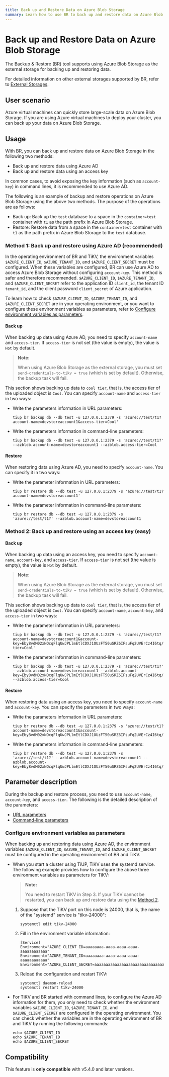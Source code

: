 ```yaml
---
title: Back up and Restore Data on Azure Blob Storage
summary: Learn how to use BR to back up and restore data on Azure Blob Storage.
---
```


# Back up and Restore Data on Azure Blob Storage

The Backup & Restore (BR) tool supports using Azure Blob Storage as the external storage for backing up and restoring data.

For detailed information on other external storages supported by BR, refer to [External Storages](/br/backup-and-restore-storages.md).

## User scenario

Azure virtual machines can quickly store large-scale data on Azure Blob Storage. If you are using Azure virtual machines to deploy your cluster, you can back up your data on Azure Blob Storage.

## Usage

With BR, you can back up and restore data on Azure Blob Storage in the following two methods:

- Back up and restore data using Azure AD
- Back up and restore data using an access key

In common cases, to avoid exposing the key information (such as `account-key`) in command lines, it is recommended to use Azure AD.

The following is an example of backup and restore operations on Azure Blob Storage using the above two methods. The purpose of the operations are as follows:

- Back up: Back up the `test` database to a space in the `container=test` container with `t1` as the path prefix in Azure Blob Storage.
- Restore: Restore data from a space in the `container=test` container with `t1` as the path prefix in Azure Blob Storage to the `test` database.

### Method 1: Back up and restore using Azure AD (recommended)

In the operating environment of BR and TiKV, the environment variables `$AZURE_CLIENT_ID`, `$AZURE_TENANT_ID`, and `$AZURE_CLIENT_SECRET` must be configured. When these variables are configured, BR can use Azure AD to access Azure Blob Storage without configuring `account-key`. This method is safer and therefore recommended. `$AZURE_CLIENT_ID`, `$AZURE_TENANT_ID`, and `$AZURE_CLIENT_SECRET` refer to the application ID `client_id`, the tenant ID `tenant_id`, and the client password `client_secret` of Azure application.

To learn how to check `$AZURE_CLIENT_ID`, `$AZURE_TENANT_ID`, and `$AZURE_CLIENT_SECRET` are in your operating environment, or you want to configure these environment variables as parameters, refer to [Configure environment variables as parameters](#configure-environment-variables-as-parameters).

#### Back up

When backing up data using Azure AD, you need to specify `account-name` and `access-tier`. If `access-tier` is not set (the value is empty), the value is `Hot` by default.

> **Note:**
>
> When using Azure Blob Storage as the external storage, you must set `send-credentials-to-tikv = true` (which is set by default). Otherwise, the backup task will fail.

This section shows backing up data to `cool tier`, that is, the access tier of the uploaded object is `Cool`. You can specify `account-name` and `access-tier` in two ways:

- Write the parameters information in URL parameters:

    ```
    tiup br backup db --db test -u 127.0.0.1:2379 -s 'azure://test/t1?account-name=devstoreaccount1&access-tier=Cool'
    ```

- Write the parameters information in command-line parameters:

    ```
    tiup br backup db --db test -u 127.0.0.1:2379 -s 'azure://test/t1?' --azblob.account-name=devstoreaccount1 --azblob.access-tier=Cool
    ```

#### Restore

When restoring data using Azure AD, you need to specify `account-name`. You can specify it in two ways:

- Write the parameter information in URL parameters:

    ```
    tiup br restore db --db test -u 127.0.0.1:2379 -s 'azure://test/t1?account-name=devstoreaccount1'
    ```

- Write the parameter information in command-line parameters:

    ```
    tiup br restore db --db test -u 127.0.0.1:2379 -s 'azure://test/t1?' --azblob.account-name=devstoreaccount1
    ```

### Method 2: Back up and restore using an access key (easy)

#### Back up

When backing up data using an access key, you need to specify `account-name`, `account-key`, and `access-tier`. If `access-tier` is not set (the value is empty), the value is `Hot` by default.

> **Note:**
>
> When using Azure Blob Storage as the external storage, you must set `send-credentials-to-tikv = true` (which is set by default). Otherwise, the backup task will fail.

This section shows backing up data to `cool tier`, that is, the access tier of the uploaded object is `Cool`. You can specify `account-name`, `account-key`, and `access-tier` in two ways:

- Write the parameter information in URL parameters:

    ```
    tiup br backup db --db test -u 127.0.0.1:2379 -s 'azure://test/t1?account-name=devstoreaccount1&account-key=Eby8vdM02xNOcqFlqUwJPLlmEtlCDXJ1OUzFT50uSRZ6IFsuFq2UVErCz4I6tq/K1SZFPTOtr/KBHBeksoGMGw==&access-tier=Cool'
    ```

- Write the parameter information in command-line parameters:

    ```
    tiup br backup db --db test -u 127.0.0.1:2379 -s 'azure://test/t1?' --azblob.account-name=devstoreaccount1 --azblob.account-key=Eby8vdM02xNOcqFlqUwJPLlmEtlCDXJ1OUzFT50uSRZ6IFsuFq2UVErCz4I6tq/K1SZFPTOtr/KBHBeksoGMGw== --azblob.access-tier=Cool
    ```

#### Restore

When restoring data using an access key, you need to specify `account-name` and `account-key`. You can specify the parameters in two ways:

- Write the parameters information in URL parameters:

    ```
    tiup br restore db --db test -u 127.0.0.1:2379 -s 'azure://test/t1?account-name=devstoreaccount1&account-key=Eby8vdM02xNOcqFlqUwJPLlmEtlCDXJ1OUzFT50uSRZ6IFsuFq2UVErCz4I6tq/K1SZFPTOtr/KBHBeksoGMGw=='
    ```

- Write the parameters information in command-line parameters:

    ```
    tiup br restore db --db test -u 127.0.0.1:2379 -s 'azure://test/t1?' --azblob.account-name=devstoreaccount1 --azblob.account-key=Eby8vdM02xNOcqFlqUwJPLlmEtlCDXJ1OUzFT50uSRZ6IFsuFq2UVErCz4I6tq/K1SZFPTOtr/KBHBeksoGMGw==
    ```

## Parameter description

During the backup and restore process, you need to use `account-name`, `account-key`, and `access-tier`. The following is the detailed description of the parameters:

- [URL parameters](/br/backup-and-restore-storages.md#azblob-url-parameters)
- [Command-line parameters](/br/backup-and-restore-storages.md#azblob-command-line-parameters)

### Configure environment variables as parameters

When backing up and restoring data using Azure AD, the environment variables `$AZURE_CLIENT_ID`, `$AZURE_TENANT_ID`, and `$AZURE_CLIENT_SECRET` must be configured in the operating environment of BR and TiKV.

- When you start a cluster using TiUP, TiKV uses the systemd service. The following example provides how to configure the above three environment variables as parameters for TiKV:

    > **Note:**
    >
    > You need to restart TiKV in Step 3. If your TiKV cannot be restarted, you can back up and restore data using the [Method 2](method2back-up-and-restore-using-an-access-key-easy).

    1. Suppose that the TiKV port on this node is 24000, that is, the name of the "systemd" service is "tikv-24000":

        ```
        systemctl edit tikv-24000
        ```

    2. Fill in the environment variable information:

        ```
        [Service]
        Environment="AZURE_CLIENT_ID=aaaaaaaa-aaaa-aaaa-aaaa-aaaaaaaaaaaa"
        Environment="AZURE_TENANT_ID=aaaaaaaa-aaaa-aaaa-aaaa-aaaaaaaaaaaa"
        Environment="AZURE_CLIENT_SECRET=aaaaaaaaaaaaaaaaaaaaaaaaaaaaaaaaaaaaa"
        ```

    3. Reload the configuration and restart TiKV:

        ```
        systemctl daemon-reload
        systemctl restart tikv-24000
        ```

- For TiKV and BR started with command lines, to configure the Azure AD information for them, you only need to check whether the environment variables `$AZURE_CLIENT_ID`, `$AZURE_TENANT_ID`, and `$AZURE_CLIENT_SECRET` are configured in the operating environment. You can check whether the variables are in the operating environment of BR and TiKV by running the following commands:

    ```shell
    echo $AZURE_CLIENT_ID
    echo $AZURE_TENANT_ID
    echo $AZURE_CLIENT_SECRET
    ```

## Compatibility

This feature is **only compatible** with v5.4.0 and later versions.